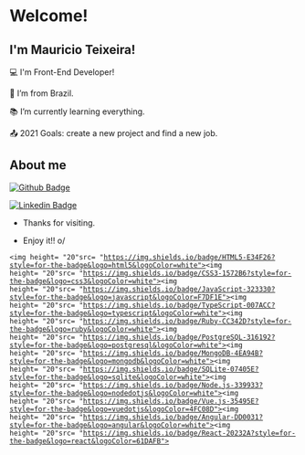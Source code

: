 # Welcome!

 

## I'm Mauricio Teixeira!

 

:computer: I'm Front-End Developer!

:house_with_garden: I’m from Brazil.

:books: I’m currently learning everything.

:outbox_tray: 2021 Goals: create a new project and find a new job.

 

## About me

[![Github Badge](https://img.shields.io/badge/-Github-000?style=flat-square&logo=Github&logoColor=white&link=https://github.com/maufteixeira)](https://github.com/maufteixeira)

[![Linkedin Badge](https://img.shields.io/badge/-LinkedIn-blue?style=flat-square&logo=Linkedin&logoColor=white&link=https://www.linkedin.com/in/mauricio-teixeira-821893209/)](https://www.linkedin.com/in/mauricio-teixeira-821893209/)

- Thanks for visiting.

- Enjoy it!! o/

<code><img height= "20"src= "https://img.shields.io/badge/HTML5-E34F26?style=for-the-badge&logo=html5&logoColor=white"></code><code><img height= "20"src= "https://img.shields.io/badge/CSS3-1572B6?style=for-the-badge&logo=css3&logoColor=white"></code><code><img height= "20"src= "https://img.shields.io/badge/JavaScript-323330?style=for-the-badge&logo=javascript&logoColor=F7DF1E"></code><code><img height= "20"src= "https://img.shields.io/badge/TypeScript-007ACC?style=for-the-badge&logo=typescript&logoColor=white"></code><code><img height= "20"src= "https://img.shields.io/badge/Ruby-CC342D?style=for-the-badge&logo=ruby&logoColor=white"></code><code><img height= "20"src= "https://img.shields.io/badge/PostgreSQL-316192?style=for-the-badge&logo=postgresql&logoColor=white"></code><code><img height= "20"src= "https://img.shields.io/badge/MongoDB-4EA94B?style=for-the-badge&logo=mongodb&logoColor=white"></code><code><img height= "20"src= "https://img.shields.io/badge/SQLite-07405E?style=for-the-badge&logo=sqlite&logoColor=white"></code><code><img height= "20"src= "https://img.shields.io/badge/Node.js-339933?style=for-the-badge&logo=nodedotjs&logoColor=white"></code><code><img height= "20"src= "https://img.shields.io/badge/Vue.js-35495E?style=for-the-badge&logo=vuedotjs&logoColor=4FC08D"></code><code><img height= "20"src= "https://img.shields.io/badge/Angular-DD0031?style=for-the-badge&logo=angular&logoColor=white"></code><code><img height= "20"src= "https://img.shields.io/badge/React-20232A?style=for-the-badge&logo=react&logoColor=61DAFB"></code>

